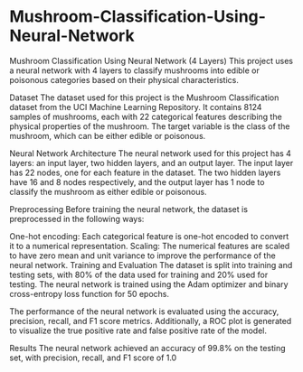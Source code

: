 # Mushroom-Classification-Using-Neural-Network

Mushroom Classification Using Neural Network (4 Layers)
This project uses a neural network with 4 layers to classify mushrooms into edible or poisonous categories based on their physical characteristics.

Dataset
The dataset used for this project is the Mushroom Classification dataset from the UCI Machine Learning Repository. It contains 8124 samples of mushrooms, each with 22 categorical features describing the physical properties of the mushroom. The target variable is the class of the mushroom, which can be either edible or poisonous.

Neural Network Architecture
The neural network used for this project has 4 layers: an input layer, two hidden layers, and an output layer. The input layer has 22 nodes, one for each feature in the dataset. The two hidden layers have 16 and 8 nodes respectively, and the output layer has 1 node to classify the mushroom as either edible or poisonous.

Preprocessing
Before training the neural network, the dataset is preprocessed in the following ways:

One-hot encoding: Each categorical feature is one-hot encoded to convert it to a numerical representation.
Scaling: The numerical features are scaled to have zero mean and unit variance to improve the performance of the neural network.
Training and Evaluation
The dataset is split into training and testing sets, with 80% of the data used for training and 20% used for testing. The neural network is trained using the Adam optimizer and binary cross-entropy loss function for 50 epochs.

The performance of the neural network is evaluated using the accuracy, precision, recall, and F1 score metrics. Additionally, a ROC plot is generated to visualize the true positive rate and false positive rate of the model.

Results
The neural network achieved an accuracy of 99.8% on the testing set, with precision, recall, and F1 score of 1.0
